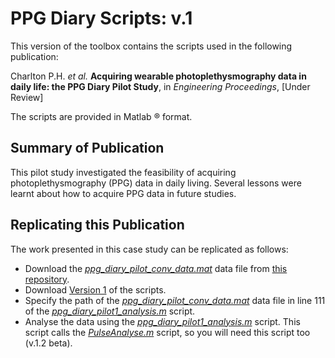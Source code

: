 # PPG Diary Scripts: v.1

This version of the toolbox contains the scripts used in the following publication:

Charlton P.H. *et al.* **Acquiring wearable photoplethysmography data in daily life: the PPG Diary Pilot Study**, in *Engineering Proceedings*, [Under Review]

The scripts are provided in Matlab &reg; format.

## Summary of Publication

This pilot study investigated the feasibility of acquiring photoplethysmography (PPG) data in daily living. Several lessons were learnt about how to acquire PPG data in future studies.

## Replicating this Publication

The work presented in this case study can be replicated as follows:

*   Download the *[ppg_diary_pilot_conv_data.mat](https://zenodo.org/record/4106663/files/ppg_diary_pilot_conv_data.mat?download=1)* data file from [this repository](https://doi.org/10.5281/zenodo.3268500).
*   Download [Version 1](https://github.com/peterhcharlton/ppg-diary/tree/master/ppg-diary_v1.0) of the scripts.
*   Specify the path of the *[ppg_diary_pilot_conv_data.mat](https://zenodo.org/record/4106663/files/ppg_diary_pilot_conv_data.mat?download=1)* data file in line 111 of the *[ppg_diary_pilot1_analysis.m](https://zenodo.org/record/4106663/files/ppg_diary_pilot1_analysis.m?download=1)* script.
*   Analyse the data using the *[ppg_diary_pilot1_analysis.m](https://zenodo.org/record/4106663/files/ppg_diary_pilot1_analysis.m?download=1)* script. This script calls the *[PulseAnalyse.m](https://zenodo.org/record/4107055/files/PulseAnalyse.m?download=1)* script, so you will need this script too (v.1.2 beta).

